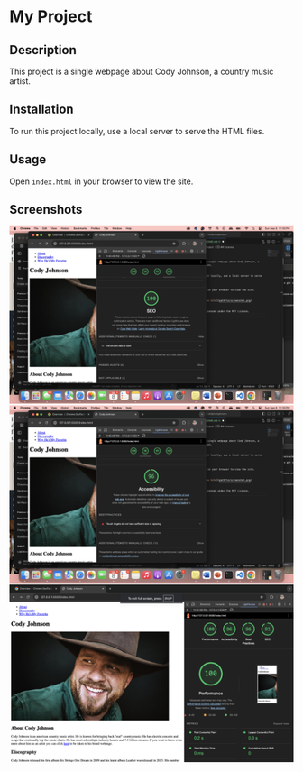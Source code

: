 # My Project

## Description
This project is a single webpage about Cody Johnson, a country music artist. 

## Installation
To run this project locally, use a local server to serve the HTML files.

## Usage
Open `index.html` in your browser to view the site.

## Screenshots

![Screenshot of the SEO updated](assets/screenshots/SEO.png)
![Screenshot of the ACC updated](assets/screenshots/ACC.png)
![Screenshot of the Original](assets/screenshots/Original.png)

